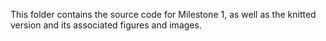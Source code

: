 This folder contains the source code for Milestone 1, as well as the knitted version and its associated figures and images.
